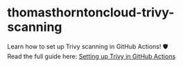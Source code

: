 # thomasthorntoncloud-trivy-scanning

Learn how to set up Trivy scanning in GitHub Actions! 🛡️  
Read the full guide here: [Setting up Trivy in GitHub Actions](http://thomasthornton.cloud/2025/03/18/setting-up-trivy-in-your-github-actions/) 
